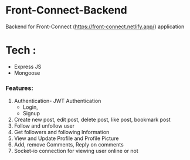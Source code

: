 # Front-Connect-Backend
Backend for Front-Connect (https://front-connect.netlify.app/) application

# Tech :
- Express JS
- Mongoose

### Features:
1. Authentication- JWT Authentication
   - Login, 
   - Signup
1. Create new post, edit post, delete post, like post, bookmark post
1. Follow and unfollow user
1. Get followers and following Information
1. View and Update Profile and Profile Picture
1. Add, remove Comments, Reply on comments
1. Socket-io connection for viewing user online or not

